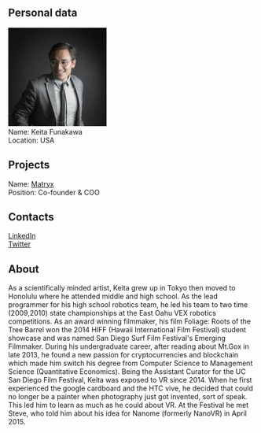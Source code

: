 ## Personal data
![keita funakawa photo](photo/keita_funakawa.jpg)  
Name:   Keita Funakawa  
Location: USA    
## Projects 
Name: [Matryx](../projects/matryx.md)  
Position: Co-founder & COO     
## Contacts
[LinkedIn](https://www.linkedin.com/in/keitawf/)    
[Twitter](https://twitter.com/keitawf/)  
## About
As a scientifically minded artist, Keita grew up in Tokyo then moved to Honolulu where he attended middle and high school. As the lead programmer for his high school robotics team, he led his team to two time (2009,2010) state championships at the East Oahu VEX robotics competitions. As an award winning filmmaker, his film Foliage: Roots of the Tree Barrel won the 2014 HIFF (Hawaii International Film Festival) student showcase and was named San Diego Surf Film Festival's Emerging Filmmaker. During his undergraduate career, after reading about Mt.Gox in late 2013, he found a new passion for cryptocurrencies and blockchain which made him switch his degree from Computer Science to Management Science (Quantitative Economics). Being the Assistant Curator for the UC San Diego Film Festival, Keita was exposed to VR since 2014. When he first experienced the google cardboard and the HTC vive, he decided that could no longer be a painter when photography just got invented, sort of speak. This led him to learn as much as he could about VR. At the Festival he met Steve, who told him about his idea for Nanome (formerly NanoVR) in April 2015. 
